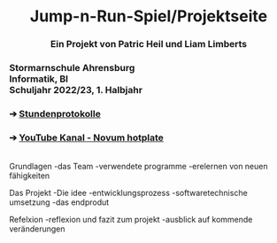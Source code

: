 <head>
<h1 align="center">Jump-n-Run-Spiel/Projektseite</h1> 
</head>
<h3 align="center"> Ein Projekt von Patric Heil und Liam Limberts</h3>
<h3 align="left">Stormarnschule Ahrensburg <br/> Informatik, Bl <br/> Schuljahr 2022/23, 1. Halbjahr </br> </h3> </div>
<h3 align="left"> &#10132; <a href="https://https://github.com/liamlimberts/Schulprojekt"> Stundenprotokolle</a> </h3> 
<h3 align="left"> &#10132; <a href="https://www.youtube.com/channel/UCEljeGxqUxyXQlMq9Q-U8_w"> YouTube Kanal - Novum hotplate</a> </h3>
<br>
Grundlagen
-das Team
-verwendete programme
-erelernen von neuen fähigkeiten

Das Projekt
-Die idee
-entwicklungsprozess
-softwaretechnische umsetzung
-das endprodut

Refelxion
-reflexion und fazit zum projekt
-ausblick auf kommende veränderungen
